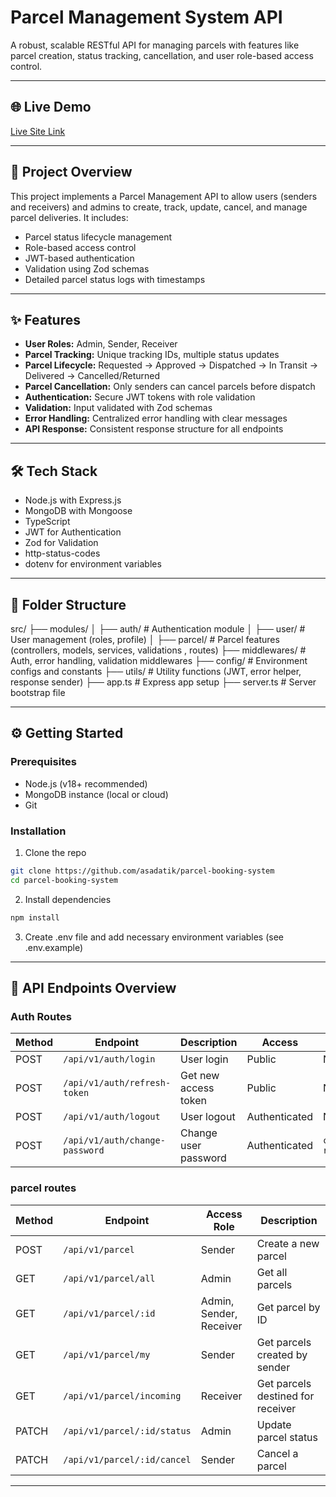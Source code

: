 # Parcel Management System API

A robust, scalable RESTful API for managing parcels with features like parcel creation, status tracking, cancellation, and user role-based access control.

---

## 🌐 Live Demo
[Live Site Link](888)

---
## 🚀 Project Overview  
This project implements a Parcel Management API to allow users (senders and receivers) and admins to create, track, update, cancel, and manage parcel deliveries. It includes:

- Parcel status lifecycle management  
- Role-based access control  
- JWT-based authentication  
- Validation using Zod schemas  
- Detailed parcel status logs with timestamps
---

## ✨ Features

- **User Roles:** Admin, Sender, Receiver  
- **Parcel Tracking:** Unique tracking IDs, multiple status updates  
- **Parcel Lifecycle:** Requested → Approved → Dispatched → In Transit → Delivered → Cancelled/Returned  
- **Parcel Cancellation:** Only senders can cancel parcels before dispatch  
- **Authentication:** Secure JWT tokens with role validation  
- **Validation:** Input validated with Zod schemas  
- **Error Handling:** Centralized error handling with clear messages  
- **API Response:** Consistent response structure for all endpoints  

---

## 🛠️ Tech Stack

- Node.js with Express.js  
- MongoDB with Mongoose  
- TypeScript  
- JWT for Authentication  
- Zod for Validation  
- http-status-codes  
- dotenv for environment variables  

---

## 📂 Folder Structure

src/
├── modules/
│ ├── auth/ # Authentication module 
│ ├── user/ # User management (roles, profile)
│ ├── parcel/ # Parcel features (controllers, models, services, validations , routes)
├── middlewares/ # Auth, error handling, validation middlewares
├── config/ # Environment configs and constants
├── utils/ # Utility functions (JWT, error helper, response sender)
├── app.ts # Express app setup
├── server.ts # Server bootstrap file

---

## ⚙️ Getting Started

### Prerequisites

- Node.js (v18+ recommended)  
- MongoDB instance (local or cloud)  
- Git  

### Installation

1. Clone the repo  
```bash
git clone https://github.com/asadatik/parcel-booking-system
cd parcel-booking-system

```
2. Install dependencies

```bash
npm install
```
3.   Create .env file and add necessary environment variables (see .env.example)

---
##  📡 API Endpoints Overview

### Auth Routes

| Method | Endpoint                  | Description                 | Access        | Validation                     |
|--------|---------------------------|-----------------------------|---------------|-------------------------------|
| POST   | `/api/v1/auth/login`       | User login                  | Public        | None                          |
| POST   | `/api/v1/auth/refresh-token` | Get new access token       | Public        | None                          |
| POST   | `/api/v1/auth/logout`      | User logout                 | Authenticated | None                          |
| POST   | `/api/v1/auth/change-password` | Change user password     | Authenticated | `checkAuth(all roles)`         |

### parcel routes

| Method | Endpoint                  | Access Role             | Description                       |
| ------ | ------------------------- | ----------------------- | --------------------------------- |
| POST   | `/api/v1/parcel`            | Sender                  | Create a new parcel               |
| GET    | `/api/v1/parcel/all`        | Admin                   | Get all parcels                   |
| GET    | `/api/v1/parcel/:id`        | Admin, Sender, Receiver | Get parcel by ID                  |
| GET    | `/api/v1/parcel/my`         | Sender                  | Get parcels created by sender     |
| GET    | `/api/v1/parcel/incoming`   | Receiver                | Get parcels destined for receiver |
| PATCH  | `/api/v1/parcel/:id/status` | Admin                   | Update parcel status              |
| PATCH  | `/api/v1/parcel/:id/cancel` | Sender                  | Cancel a parcel                   |
---



